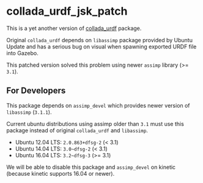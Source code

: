 collada_urdf_jsk_patch
======================

This is a yet another version of [collada_urdf](http://wiki.ros.org/collada_urdf) package.

Original `collada_urdf` depends on `libassimp` package provided by Ubuntu Update and has a serious bug on visual when spawning exported URDF file into Gazebo.

This patched version solved this problem using newer `assimp` library (>= `3.1`).

## For Developers

This package depends on `assimp_devel` which provides newer version of `libassimp` (`3.1.1`).

Current ubuntu distributions using assimp older than `3.1` must use this package instead of original `collada_urdf` and `libassimp`.


- Ubuntu 12.04 LTS: `2.0.863+dfsg-2` (< 3.1)
- Ubuntu 14.04 LTS: `3.0~dfsg-2` (< 3.1)
- Ubuntu 16.04 LTS: `3.2~dfsg-3` (>= 3.1)

We will be able to disable this package and `assimp_devel` on kinetic (because kinetic supports 16.04 or newer).
